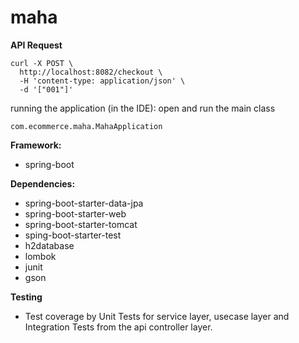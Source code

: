 # maha

**API Request**
```
curl -X POST \
  http://localhost:8082/checkout \
  -H 'content-type: application/json' \
  -d '["001"]'
```
  
running the application (in the IDE): open and run the main class
  ```
  com.ecommerce.maha.MahaApplication
  ```

**Framework:**
* spring-boot 

**Dependencies:**
* spring-boot-starter-data-jpa
* spring-boot-starter-web
* spring-boot-starter-tomcat
* sping-boot-starter-test
* h2database
* lombok
* junit
* gson

**Testing**
* Test coverage by Unit Tests for service layer, usecase layer and Integration Tests from the api controller layer.
